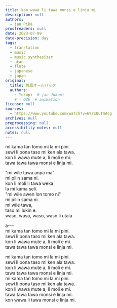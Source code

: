 ```yaml
---
title: kon wawa li tawa monsi e linja mi
description: null
authors:
  - jan Pika
proofreaders: null
date: 2023-07-09
date-precision: day
tags:
  - translation
  - music
  - music synthesizer
  - utau
  - flute
  - japanese
  - japan
original:
  title: 強風オールバック
  authors:
    - Yukopi  # jan Jukopi
    # - OZU  # animation
license: null
sources:
  - https://www.youtube.com/watch?v=69rxQuTmAcg
archives: null
preprocessing: null
accessibility-notes: null
notes: null
---
```


mi kama tan tomo mi la mi pini.  \
sewi li pona taso mi ken ala tawa.  \
kon li wawa mute a, li moli e mi.  \
tawa tawa tawa monsi e linja mi.

"mi wile tawa anpa ma"  \
mi pilin sama ni.  \
kon li moli li tawa weka  \
la mi kama seli.  \
"mi wile awen lon tomo ni"  \
mi pilin sama ni.  \
mi wile tawa,  \
taso mi lukin e:  \
waso, waso, waso, waso li utala

a---  \
mi kama tan tomo mi la mi pini.  \
sewi li pona taso mi ken ala tawa.  \
kon li wawa mute a, li moli e mi.  \
tawa tawa tawa monsi e linja mi.

mi kama tan tomo mi la mi pini.  \
sewi li pona taso mi ken ala tawa.  \
kon li wawa mute a, li moli e mi.  \
tawa tawa tawa monsi e linja mi.  \
mi kama tan tomo mi la mi pini.  \
sewi li pona taso mi ken ala tawa.  \
kon li wawa mute a, li moli e mi.  \
tawa tawa tawa monsi e linja mi.  \
kon wawa li tawa monsi e linja mi.
